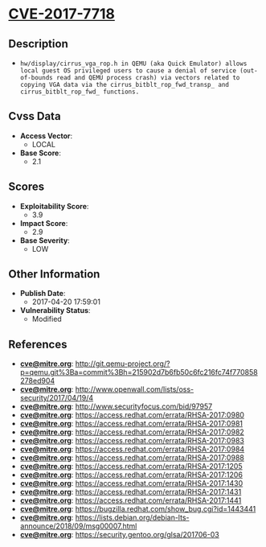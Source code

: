 
# [CVE-2017-7718](http://git.qemu-project.org/?p=qemu.git%3Ba=commit%3Bh=215902d7b6fb50c6fc216fc74f770858278ed904)

## Description

- `hw/display/cirrus_vga_rop.h in QEMU (aka Quick Emulator) allows local guest OS privileged users to cause a denial of service (out-of-bounds read and QEMU process crash) via vectors related to copying VGA data via the cirrus_bitblt_rop_fwd_transp_ and cirrus_bitblt_rop_fwd_ functions.`

## Cvss Data

- **Access Vector**:
  - LOCAL
- **Base Score**:
  - 2.1

## Scores

- **Exploitability Score**:
  - 3.9
- **Impact Score**:
  - 2.9
- **Base Severity**:
  - LOW

## Other Information

- **Publish Date**:
  - 2017-04-20 17:59:01
- **Vulnerability Status**:
  - Modified

## References

- **cve@mitre.org**: http://git.qemu-project.org/?p=qemu.git%3Ba=commit%3Bh=215902d7b6fb50c6fc216fc74f770858278ed904
- **cve@mitre.org**: http://www.openwall.com/lists/oss-security/2017/04/19/4
- **cve@mitre.org**: http://www.securityfocus.com/bid/97957
- **cve@mitre.org**: https://access.redhat.com/errata/RHSA-2017:0980
- **cve@mitre.org**: https://access.redhat.com/errata/RHSA-2017:0981
- **cve@mitre.org**: https://access.redhat.com/errata/RHSA-2017:0982
- **cve@mitre.org**: https://access.redhat.com/errata/RHSA-2017:0983
- **cve@mitre.org**: https://access.redhat.com/errata/RHSA-2017:0984
- **cve@mitre.org**: https://access.redhat.com/errata/RHSA-2017:0988
- **cve@mitre.org**: https://access.redhat.com/errata/RHSA-2017:1205
- **cve@mitre.org**: https://access.redhat.com/errata/RHSA-2017:1206
- **cve@mitre.org**: https://access.redhat.com/errata/RHSA-2017:1430
- **cve@mitre.org**: https://access.redhat.com/errata/RHSA-2017:1431
- **cve@mitre.org**: https://access.redhat.com/errata/RHSA-2017:1441
- **cve@mitre.org**: https://bugzilla.redhat.com/show_bug.cgi?id=1443441
- **cve@mitre.org**: https://lists.debian.org/debian-lts-announce/2018/09/msg00007.html
- **cve@mitre.org**: https://security.gentoo.org/glsa/201706-03
